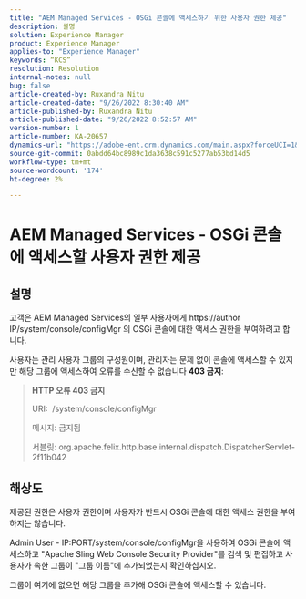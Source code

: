 ```yaml
---
title: "AEM Managed Services - OSGi 콘솔에 액세스하기 위한 사용자 권한 제공"
description: 설명
solution: Experience Manager
product: Experience Manager
applies-to: "Experience Manager"
keywords: “KCS”
resolution: Resolution
internal-notes: null
bug: false
article-created-by: Ruxandra Nitu
article-created-date: "9/26/2022 8:30:40 AM"
article-published-by: Ruxandra Nitu
article-published-date: "9/26/2022 8:52:57 AM"
version-number: 1
article-number: KA-20657
dynamics-url: "https://adobe-ent.crm.dynamics.com/main.aspx?forceUCI=1&pagetype=entityrecord&etn=knowledgearticle&id=0a46467f-753d-ed11-9db1-002248086a73"
source-git-commit: 0abdd64bc8989c1da3638c591c5277ab53bd14d5
workflow-type: tm+mt
source-wordcount: '174'
ht-degree: 2%

---
```


# AEM Managed Services - OSGi 콘솔에 액세스할 사용자 권한 제공

## 설명


고객은 AEM Managed Services의 일부 사용자에게 https://author IP/system/console/configMgr 의 OSGi 콘솔에 대한 액세스 권한을 부여하려고 합니다.

사용자는 관리 사용자 그룹의 구성원이며, 관리자는 문제 없이 콘솔에 액세스할 수 있지만 해당 그룹에 액세스하여 오류를 수신할 수 없습니다 <b>403 금지</b>:


> <b>HTTP 오류 403 금지</b>
> 
> URI:  /system/console/configMgr
> 
> 메시지: 금지됨
> 
> 서블릿: org.apache.felix.http.base.internal.dispatch.DispatcherServlet-2f11b042



## 해상도




제공된 권한은 사용자 권한이며 사용자가 반드시 OSGi 콘솔에 대한 액세스 권한을 부여하지는 않습니다.

Admin User - IP:PORT/system/console/configMgr을 사용하여 OSGi 콘솔에 액세스하고 &quot;Apache Sling Web Console Security Provider&quot;를 검색 및 편집하고 사용자가 속한 그룹이 &quot;그룹 이름&quot;에 추가되었는지 확인하십시오.

그룹이 여기에 없으면 해당 그룹을 추가해 OSGi 콘솔에 액세스할 수 있습니다.





